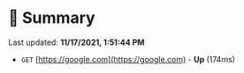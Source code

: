 # 📖 Summary
Last updated: **11/17/2021, 1:51:44 PM**

- `GET` [https://google.com](https://google.com) - **Up** (174ms)
